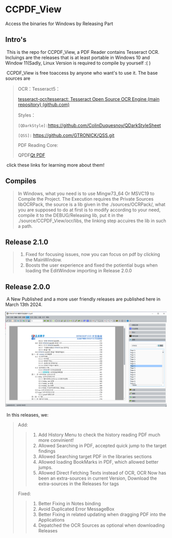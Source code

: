 # CCPDF_View
  Access the binaries for Windows by Releasing Part
## Intro's

​	This is the repo for CCPDF_View, a PDF Reader contains Tesseract OCR. Incluings are the releases that is at least portable in Windows 10 and Window 11(Sadly, Linux Version is required to compile by yourself :( )

​	CCPDF_View is free toaccess by anyone who want's to use it. The base sources are

>  OCR：Tesseract5：
>
> [tesseract-ocr/tesseract: Tesseract Open Source OCR Engine (main repository) (github.com)](https://github.com/tesseract-ocr/tesseract)
>
> Styles：
>
> `[QDarkStyle]:`https://github.com/ColinDuquesnoy/QDarkStyleSheet
>
> `[QSS]:` https://github.com/GTRONICK/QSS.git
>
> PDF Reading Core:
>
> QPDF[Qt PDF](https://doc.qt.io/qt-6/qtpdf-index.html)

​	click these links for learning more about them!

## Compiles

> In Windows, what you need is to use Mingw73_64 Or MSVC19 to Compile the Project. The Execution requires the Private Sources libOCRPack, the source is a lib given in the ./sources/OCRPack/, what you are supposed to do at first is to modify according to your need, compile it to the DEBUG/Releasing lib, put it in the ./source/CCPDF_View/ocr/libs, the linking step accuires the lib in such a path.

## Release 2.1.0

> 1. Fixed for focusing issues, now you can focus on pdf by clicking the MainWindow.
> 2. Boosts the user experience and fixed the potiential bugs when loading the EditWindow importing in Release 2.0.0

## Release 2.0.0

​	A New Published and a more user friendly releases are published here in March 13th 2024.

![image-20240303190652420](./doc/image2024-03-13211303.png)

​	In this releases, we:

> Add:
>
> > 1. Add History Menu to check the history reading PDF much more convinient!
> > 2. Allowed Searching in PDF, accepted quick jump to the target findings
> > 3. Allowed Searching target PDF in the libraries sections
> > 4. Allowed loading BookMarks in PDF, which allowed better jumps.
> > 5. Allowed Direct Fetching Texts instead of OCR, OCR Now has been an extra-sources in current Version, Download the extra-sources in the Releases for tags
>
> Fixed:
>
> > 1. Better Fixing in Notes binding
> > 2. Avoid Duplicated Error MessageBox
> > 3. Better Fixing in related updating when dragging PDF into the Applications
> > 4. Depatched the OCR Sources as optional when downloading Releases
